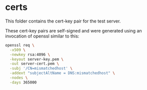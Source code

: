 # certs

This folder contains the cert-key pair for the test server.

These cert-key pairs are self-signed and were generated using an
invocation of openssl similar to this:

```bash
openssl req \
  -x509 \
  -newkey rsa:4096 \
  -keyout server-key.pem \
  -out server-cert.pem \
  -subj '/CN=mismatchedhost' \
  -addext "subjectAltName = DNS:mismatchedhost" \
  -nodes \
  -days 365000
```
